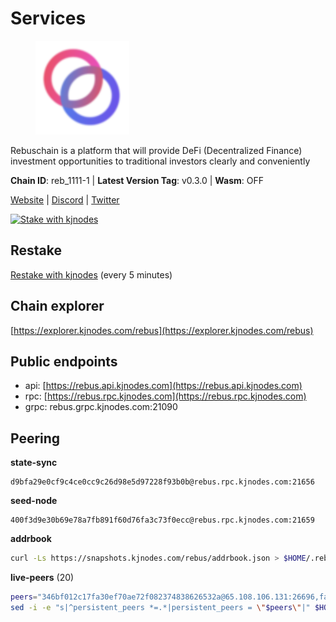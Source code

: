 # Services

<figure><img src="https://raw.githubusercontent.com/kj89/cosmos-images/main/logos/rebus.png" width="150" alt=""><figcaption></figcaption></figure>

Rebuschain is a platform that will provide DeFi (Decentralized Finance)  investment opportunities to traditional investors clearly and conveniently

**Chain ID**: reb_1111-1 | **Latest Version Tag**: v0.3.0 | **Wasm**: OFF

[Website](https://www.rebuschain.com) | [Discord](https://discord.gg/rebuschain) | [Twitter](https://twitter.com/RebusChain)

[![Stake with kjnodes](https://i.ibb.co/cr44Q8j/button-stake-with-kjnodes.png)](https://restake.app/rebus/rebusvaloper1vndzy8y55ylgpmmsc34uy8rm6kqlml6ffs9lrv)

## Restake

[Restake with kjnodes](https://restake.app/rebus/rebusvaloper1vndzy8y55ylgpmmsc34uy8rm6kqlml6ffs9lrv) (every 5 minutes)
## Chain explorer
[https://explorer.kjnodes.com/rebus](https://explorer.kjnodes.com/rebus)

## Public endpoints

* api: [https://rebus.api.kjnodes.com](https://rebus.api.kjnodes.com)
* rpc: [https://rebus.rpc.kjnodes.com](https://rebus.rpc.kjnodes.com)
* grpc: rebus.grpc.kjnodes.com:21090

## Peering

**state-sync**

```text
d9bfa29e0cf9c4ce0cc9c26d98e5d97228f93b0b@rebus.rpc.kjnodes.com:21656
```

**seed-node**

```text
400f3d9e30b69e78a7fb891f60d76fa3c73f0ecc@rebus.rpc.kjnodes.com:21659
```

**addrbook**
```bash
curl -Ls https://snapshots.kjnodes.com/rebus/addrbook.json > $HOME/.rebusd/config/addrbook.json
```

**live-peers** (20)
```bash
peers="346bf012c17fa30ef70ae72f082374838626532a@65.108.106.131:26696,fa292bfad37826c9da43894b349b1480dff516b5@65.108.99.254:31656,c124ce0b508e8b9ed1c5b6957f362225659b5343@134.65.192.98:26656,1749a8f0aa533fc92c1212366c22c0993fbb1545@51.178.47.116:26656,3e319c765b7b48d518a2e3218efc317234b81681@142.132.159.188:26656,a3d975c913570ad217d9a3de01a8616ad5ce20f8@142.132.128.137:26656,ce38728ac38ebbb4a72d496d42f8e9030af441d7@162.19.137.25:26656,69e27ab9b46350654805df3ea8d9ac2f00af4e4c@38.242.244.85:26656,ebc4d27be0c87f537b44250c2e22ad349dc59fb6@158.69.116.134:26656,b1dcbb37514fbe215be54079e71aa39dac7fd0ae@64.5.123.203:26656,d9bfa29e0cf9c4ce0cc9c26d98e5d97228f93b0b@65.109.88.38:21656,d12f9b52ca0e11cdeca5c46e802249ade4c39c45@185.248.24.40:26656,17779ded6b3dc2f31d6c6f40cc6f07d802753ba7@78.47.153.128:26656,275d2614d24c8ac015a7712702fcb99cef67ef67@65.108.124.219:29656,c126eed9cfede7802d78f570fec8175835309a73@141.95.127.146:26656,cd71aa366822800a2aa7051fae69127f78b3f203@188.165.225.226:26656,b1b08fe470551dca6d6631fb1bfabb814f6c1aec@54.37.129.164:54556,89ded0a3987d22e46b756fead439e2a4d25f23cb@185.144.99.30:26656,ae67d4c37632435e0d5f27041f50af20d227bdc2@93.170.72.118:21656,e772ebf24c2fda82456812050fee31e19c9455fc@65.109.122.105:61456"
sed -i -e "s|^persistent_peers *=.*|persistent_peers = \"$peers\"|" $HOME/.rebusd/config/config.toml
```
